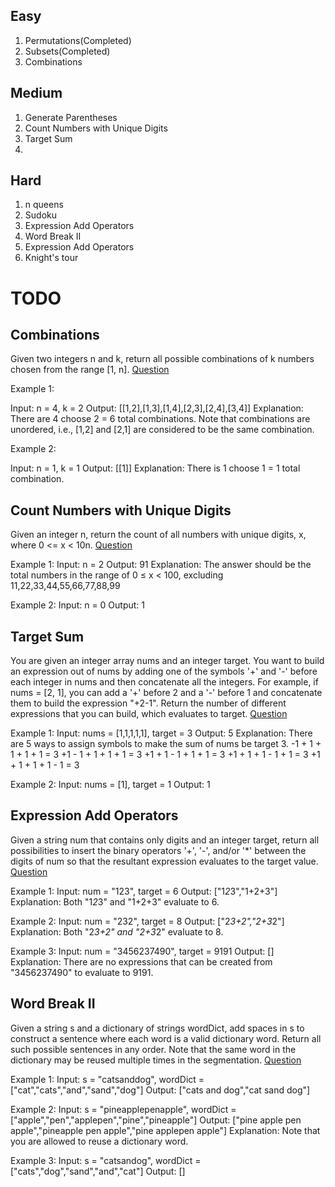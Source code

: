 

## Easy
1. Permutations(Completed)
2. Subsets(Completed)
3. Combinations

## Medium
1. Generate Parentheses
2. Count Numbers with Unique Digits
3. Target Sum
4. 

## Hard
1. n queens
2. Sudoku
3. Expression Add Operators
4. Word Break II
5. Expression Add Operators
6. Knight's tour

# TODO

## Combinations
Given two integers n and k, return all possible combinations of k numbers chosen from the range [1, n].
[Question](https://leetcode.com/problems/combinations/)

Example 1:

Input: n = 4, k = 2
Output: \[\[1,2\],\[1,3\],\[1,4\],\[2,3\],\[2,4\],\[3,4\]\]
Explanation: There are 4 choose 2 = 6 total combinations.
Note that combinations are unordered, i.e., \[1,2\] and \[2,1\] are considered to be the same combination.

Example 2:

Input: n = 1, k = 1
Output: \[\[1\]\]
Explanation: There is 1 choose 1 = 1 total combination.

## Count Numbers with Unique Digits
Given an integer n, return the count of all numbers with unique digits, x, where 0 <= x < 10n.
[Question](https://leetcode.com/problems/count-numbers-with-unique-digits/)

Example 1:
Input: n = 2
Output: 91
Explanation: The answer should be the total numbers in the range of 0 ≤ x < 100, excluding 11,22,33,44,55,66,77,88,99

Example 2:
Input: n = 0
Output: 1

## Target Sum
You are given an integer array nums and an integer target.
You want to build an expression out of nums by adding one of the symbols '+' and '-' before each integer in nums and then concatenate all the integers.
For example, if nums = [2, 1], you can add a '+' before 2 and a '-' before 1 and concatenate them to build the expression "+2-1".
Return the number of different expressions that you can build, which evaluates to target.
[Question](https://leetcode.com/problems/target-sum/)

Example 1:
Input: nums = [1,1,1,1,1], target = 3
Output: 5
Explanation: There are 5 ways to assign symbols to make the sum of nums be target 3.
-1 + 1 + 1 + 1 + 1 = 3
+1 - 1 + 1 + 1 + 1 = 3
+1 + 1 - 1 + 1 + 1 = 3
+1 + 1 + 1 - 1 + 1 = 3
+1 + 1 + 1 + 1 - 1 = 3

Example 2:
Input: nums = [1], target = 1
Output: 1

## Expression Add Operators
Given a string num that contains only digits and an integer target, return all possibilities to insert the binary operators '+', '-', and/or '*' between the digits of num so that the resultant expression evaluates to the target value.
[Question](https://leetcode.com/problems/expression-add-operators/)

Example 1:
Input: num = "123", target = 6
Output: ["1*2*3","1+2+3"]
Explanation: Both "1*2*3" and "1+2+3" evaluate to 6.

Example 2:
Input: num = "232", target = 8
Output: ["2*3+2","2+3*2"]
Explanation: Both "2*3+2" and "2+3*2" evaluate to 8.

Example 3:
Input: num = "3456237490", target = 9191
Output: []
Explanation: There are no expressions that can be created from "3456237490" to evaluate to 9191.

## Word Break II
Given a string s and a dictionary of strings wordDict, add spaces in s to construct a sentence where each word is a valid dictionary word. Return all such possible sentences in any order.
Note that the same word in the dictionary may be reused multiple times in the segmentation.
[Question](https://leetcode.com/problems/word-break-ii/)

Example 1:
Input: s = "catsanddog", wordDict = ["cat","cats","and","sand","dog"]
Output: ["cats and dog","cat sand dog"]

Example 2:
Input: s = "pineapplepenapple", wordDict = ["apple","pen","applepen","pine","pineapple"]
Output: ["pine apple pen apple","pineapple pen apple","pine applepen apple"]
Explanation: Note that you are allowed to reuse a dictionary word.

Example 3:
Input: s = "catsandog", wordDict = ["cats","dog","sand","and","cat"]
Output: []


